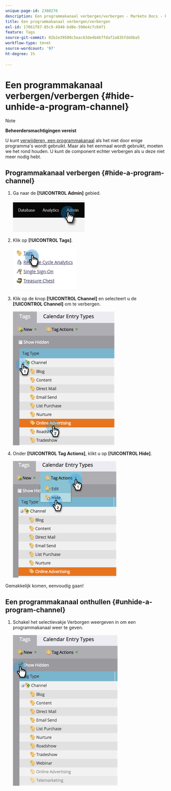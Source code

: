 ```yaml
---
unique-page-id: 2360276
description: Een programmakanaal verbergen/verbergen - Marketo Docs - Productdocumentatie
title: Een programmakanaal verbergen/verbergen
exl-id: 17061f87-85c9-4940-bd8e-590e4c7c04f1
feature: Tags
source-git-commit: 02b2e39580c5eac63de4b4b7fdaf2a835fdd4ba5
workflow-type: tm+mt
source-wordcount: '97'
ht-degree: 1%

---
```


# Een programmakanaal verbergen/verbergen {#hide-unhide-a-program-channel}

>[!NOTE]
>
>**Beheerdersmachtigingen vereist**

U kunt [verwijderen, een programmakanaal](/help/marketo/product-docs/administration/tags/delete-a-program-channel.md) als het niet door enige programma&#39;s wordt gebruikt.  Maar als het eenmaal wordt gebruikt, moeten we het rond houden.  U kunt de component echter verbergen als u deze niet meer nodig hebt.

## Programmakanaal verbergen {#hide-a-program-channel}

1. Ga naar de **[!UICONTROL Admin]** gebied.

   ![](assets/hide-unhide-a-program-channel-1.png)

1. Klik op **[!UICONTROL Tags]**.

   ![](assets/hide-unhide-a-program-channel-2.png)

1. Klik op de knop **[!UICONTROL Channel]** en selecteert u de **[!UICONTROL Channel]** om te verbergen.

   ![](assets/hide-unhide-a-program-channel-3.png)

1. Onder **[!UICONTROL Tag Actions]**, klikt u op **[!UICONTROL Hide]**.

   ![](assets/hide-unhide-a-program-channel-4.png)

Gemakkelijk komen, eenvoudig gaan!

## Een programmakanaal onthullen {#unhide-a-program-channel}

1. Schakel het selectievakje Verborgen weergeven in om een programmakanaal weer te geven.

   ![](assets/hide-unhide-a-program-channel-5.png)
